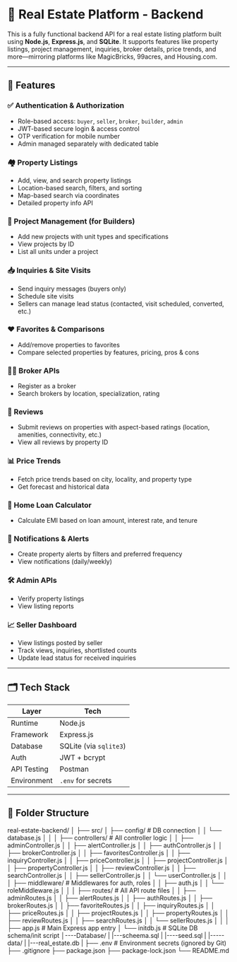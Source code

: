 # 🏡 Real Estate Platform - Backend

This is a fully functional backend API for a real estate listing platform built using **Node.js**, **Express.js**, and **SQLite**. It supports features like property listings, project management, inquiries, broker details, price trends, and more—mirroring platforms like MagicBricks, 99acres, and Housing.com.

---

## 🚀 Features

### ✅ Authentication & Authorization
- Role-based access: `buyer`, `seller`, `broker`, `builder`, `admin`
- JWT-based secure login & access control
- OTP verification for mobile number
- Admin managed separately with dedicated table

### 🏘️ Property Listings
- Add, view, and search property listings
- Location-based search, filters, and sorting
- Map-based search via coordinates
- Detailed property info API

### 🧱 Project Management (for Builders)
- Add new projects with unit types and specifications
- View projects by ID
- List all units under a project

### 📥 Inquiries & Site Visits
- Send inquiry messages (buyers only)
- Schedule site visits
- Sellers can manage lead status (contacted, visit scheduled, converted, etc.)

### ❤️ Favorites & Comparisons
- Add/remove properties to favorites
- Compare selected properties by features, pricing, pros & cons

### 🧑‍💼 Broker APIs
- Register as a broker
- Search brokers by location, specialization, rating

### 📝 Reviews
- Submit reviews on properties with aspect-based ratings (location, amenities, connectivity, etc.)
- View all reviews by property ID

### 📊 Price Trends
- Fetch price trends based on city, locality, and property type
- Get forecast and historical data

### 🧮 Home Loan Calculator
- Calculate EMI based on loan amount, interest rate, and tenure

### 🔔 Notifications & Alerts
- Create property alerts by filters and preferred frequency
- View notifications (daily/weekly)

### 🛠️ Admin APIs
- Verify property listings
- View listing reports

### 📈 Seller Dashboard
- View listings posted by seller
- Track views, inquiries, shortlisted counts
- Update lead status for received inquiries

---

## 🗂️ Tech Stack

| Layer           | Tech                    |
|----------------|-------------------------|
| Runtime         | Node.js                 |
| Framework       | Express.js              |
| Database        | SQLite (via `sqlite3`)  |
| Auth            | JWT + bcrypt            |
| API Testing     | Postman                 |
| Environment     | `.env` for secrets      |

---

## 📁 Folder Structure

real-estate-backend/
│
├── src/
│   ├── config/                   # DB connection
│   │   └── database.js
│   │
│   ├── controllers/             # All controller logic
│   │   ├── adminController.js
│   │   ├── alertController.js
│   │   ├── authController.js
│   │   ├── brokerController.js
│   │   ├── favoritesController.js
│   │   ├── inquiryController.js
│   │   ├── priceController.js
│   │   ├── projectController.js
│   │   ├── propertyController.js
│   │   ├── reviewController.js
│   │   ├── searchController.js
│   │   ├── sellerController.js
│   │   └── userController.js
│   │
│   ├── middleware/              # Middlewares for auth, roles
│   │   ├── auth.js
│   │   └── roleMiddleware.js
│   │
│   ├── routes/                  # All API route files
│   │   ├── adminRoutes.js
│   │   ├── alertRoutes.js
│   │   ├── authRoutes.js
│   │   ├── brokerRoutes.js
│   │   ├── favoriteRoutes.js
│   │   ├── inquiryRoutes.js
│   │   ├── priceRoutes.js
│   │   ├── projectRoutes.js
│   │   ├── propertyRoutes.js
│   │   ├── reviewRoutes.js
│   │   ├── searchRoutes.js
│   │   └── sellerRoutes.js
│   │
│   ├── app.js                  # Main Express app entry
│   └── initdb.js               # SQLite DB schema/init script
│----Database/
|        |---scheema.sql
|       |----seed.sql
|
|-----data/
|      |---real_estate.db
|
├── .env                        # Environment secrets (ignored by Git)
├── .gitignore
├── package.json
├── package-lock.json
└── README.md
